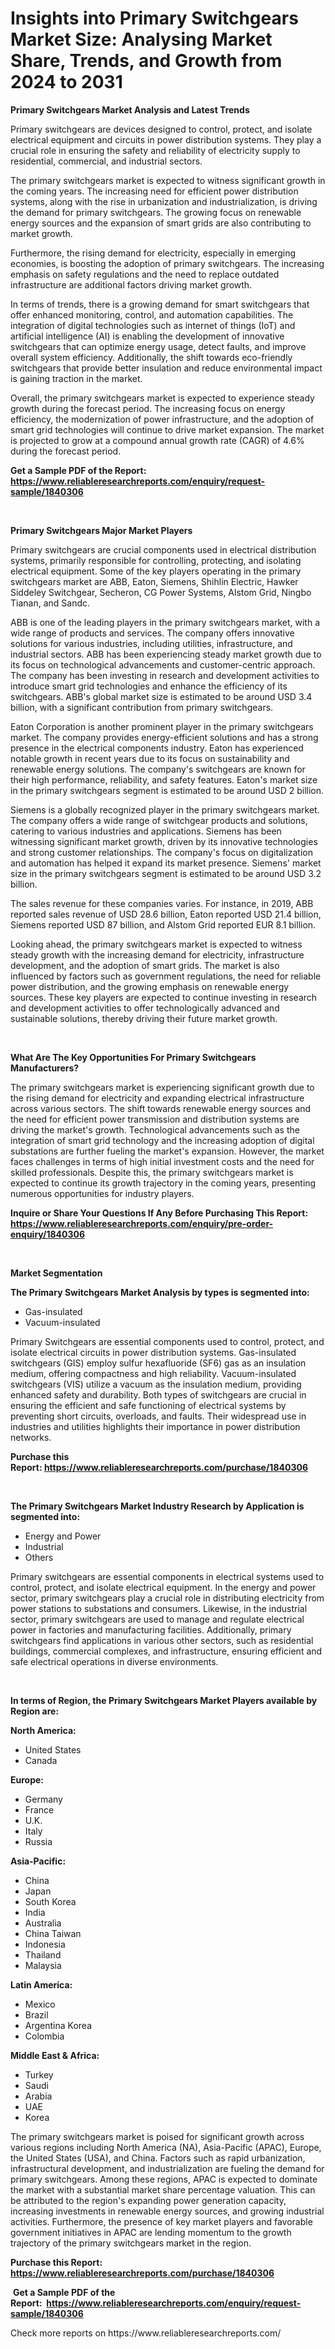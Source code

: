 <p><h1>Insights into Primary Switchgears Market Size: Analysing Market Share, Trends, and Growth from 2024 to 2031</h1></p><p><strong>Primary Switchgears Market Analysis and Latest Trends</strong></p>
<p><p>Primary switchgears are devices designed to control, protect, and isolate electrical equipment and circuits in power distribution systems. They play a crucial role in ensuring the safety and reliability of electricity supply to residential, commercial, and industrial sectors.</p><p>The primary switchgears market is expected to witness significant growth in the coming years. The increasing need for efficient power distribution systems, along with the rise in urbanization and industrialization, is driving the demand for primary switchgears. The growing focus on renewable energy sources and the expansion of smart grids are also contributing to market growth.</p><p>Furthermore, the rising demand for electricity, especially in emerging economies, is boosting the adoption of primary switchgears. The increasing emphasis on safety regulations and the need to replace outdated infrastructure are additional factors driving market growth.</p><p>In terms of trends, there is a growing demand for smart switchgears that offer enhanced monitoring, control, and automation capabilities. The integration of digital technologies such as internet of things (IoT) and artificial intelligence (AI) is enabling the development of innovative switchgears that can optimize energy usage, detect faults, and improve overall system efficiency. Additionally, the shift towards eco-friendly switchgears that provide better insulation and reduce environmental impact is gaining traction in the market.</p><p>Overall, the primary switchgears market is expected to experience steady growth during the forecast period. The increasing focus on energy efficiency, the modernization of power infrastructure, and the adoption of smart grid technologies will continue to drive market expansion. The market is projected to grow at a compound annual growth rate (CAGR) of 4.6% during the forecast period.</p></p>
<p><strong>Get a Sample PDF of the Report:&nbsp; <a href="https://www.reliableresearchreports.com/enquiry/request-sample/1840306">https://www.reliableresearchreports.com/enquiry/request-sample/1840306</a></strong></p>
<p>&nbsp;</p>
<p><strong>Primary Switchgears Major Market Players</strong></p>
<p><p>Primary switchgears are crucial components used in electrical distribution systems, primarily responsible for controlling, protecting, and isolating electrical equipment. Some of the key players operating in the primary switchgears market are ABB, Eaton, Siemens, Shihlin Electric, Hawker Siddeley Switchgear, Secheron, CG Power Systems, Alstom Grid, Ningbo Tianan, and Sandc. </p><p>ABB is one of the leading players in the primary switchgears market, with a wide range of products and services. The company offers innovative solutions for various industries, including utilities, infrastructure, and industrial sectors. ABB has been experiencing steady market growth due to its focus on technological advancements and customer-centric approach. The company has been investing in research and development activities to introduce smart grid technologies and enhance the efficiency of its switchgears. ABB's global market size is estimated to be around USD 3.4 billion, with a significant contribution from primary switchgears.</p><p>Eaton Corporation is another prominent player in the primary switchgears market. The company provides energy-efficient solutions and has a strong presence in the electrical components industry. Eaton has experienced notable growth in recent years due to its focus on sustainability and renewable energy solutions. The company's switchgears are known for their high performance, reliability, and safety features. Eaton's market size in the primary switchgears segment is estimated to be around USD 2 billion.</p><p>Siemens is a globally recognized player in the primary switchgears market. The company offers a wide range of switchgear products and solutions, catering to various industries and applications. Siemens has been witnessing significant market growth, driven by its innovative technologies and strong customer relationships. The company's focus on digitalization and automation has helped it expand its market presence. Siemens' market size in the primary switchgears segment is estimated to be around USD 3.2 billion.</p><p>The sales revenue for these companies varies. For instance, in 2019, ABB reported sales revenue of USD 28.6 billion, Eaton reported USD 21.4 billion, Siemens reported USD 87 billion, and Alstom Grid reported EUR 8.1 billion. </p><p>Looking ahead, the primary switchgears market is expected to witness steady growth with the increasing demand for electricity, infrastructure development, and the adoption of smart grids. The market is also influenced by factors such as government regulations, the need for reliable power distribution, and the growing emphasis on renewable energy sources. These key players are expected to continue investing in research and development activities to offer technologically advanced and sustainable solutions, thereby driving their future market growth.</p></p>
<p>&nbsp;</p>
<p><strong>What Are The Key Opportunities For Primary Switchgears Manufacturers?</strong></p>
<p><p>The primary switchgears market is experiencing significant growth due to the rising demand for electricity and expanding electrical infrastructure across various sectors. The shift towards renewable energy sources and the need for efficient power transmission and distribution systems are driving the market's growth. Technological advancements such as the integration of smart grid technology and the increasing adoption of digital substations are further fueling the market's expansion. However, the market faces challenges in terms of high initial investment costs and the need for skilled professionals. Despite this, the primary switchgears market is expected to continue its growth trajectory in the coming years, presenting numerous opportunities for industry players.</p></p>
<p><strong>Inquire or Share Your Questions If Any Before Purchasing This Report: <a href="https://www.reliableresearchreports.com/enquiry/pre-order-enquiry/1840306">https://www.reliableresearchreports.com/enquiry/pre-order-enquiry/1840306</a></strong></p>
<p>&nbsp;</p>
<p><strong>Market Segmentation</strong></p>
<p><strong>The Primary Switchgears Market Analysis by types is segmented into:</strong></p>
<p><ul><li>Gas-insulated</li><li>Vacuum-insulated</li></ul></p>
<p><p>Primary Switchgears are essential components used to control, protect, and isolate electrical circuits in power distribution systems. Gas-insulated switchgears (GIS) employ sulfur hexafluoride (SF6) gas as an insulation medium, offering compactness and high reliability. Vacuum-insulated switchgears (VIS) utilize a vacuum as the insulation medium, providing enhanced safety and durability. Both types of switchgears are crucial in ensuring the efficient and safe functioning of electrical systems by preventing short circuits, overloads, and faults. Their widespread use in industries and utilities highlights their importance in power distribution networks.</p></p>
<p><strong>Purchase this Report:&nbsp;<a href="https://www.reliableresearchreports.com/purchase/1840306">https://www.reliableresearchreports.com/purchase/1840306</a></strong></p>
<p>&nbsp;</p>
<p><strong>The Primary Switchgears Market Industry Research by Application is segmented into:</strong></p>
<p><ul><li>Energy and Power</li><li>Industrial</li><li>Others</li></ul></p>
<p><p>Primary switchgears are essential components in electrical systems used to control, protect, and isolate electrical equipment. In the energy and power sector, primary switchgears play a crucial role in distributing electricity from power stations to substations and consumers. Likewise, in the industrial sector, primary switchgears are used to manage and regulate electrical power in factories and manufacturing facilities. Additionally, primary switchgears find applications in various other sectors, such as residential buildings, commercial complexes, and infrastructure, ensuring efficient and safe electrical operations in diverse environments.</p></p>
<p>&nbsp;</p>
<p><strong>In terms of Region, the Primary Switchgears Market Players available by Region are:</strong></p>
<p>
    <p> <strong> North America: </strong>
        <ul>
            <li>United States</li>
            <li>Canada</li>
        </ul>
        </p> 
    <p> <strong> Europe: </strong>
        <ul>
            <li>Germany</li>
            <li>France</li>
            <li>U.K.</li>
            <li>Italy</li>
            <li>Russia</li>
        </ul>
        </p> 
    <p> <strong> Asia-Pacific: </strong>
        <ul>
            <li>China</li>
            <li>Japan</li>
            <li>South Korea</li>
            <li>India</li>
            <li>Australia</li>
            <li>China Taiwan</li>
            <li>Indonesia</li>
            <li>Thailand</li>
            <li>Malaysia</li>
        </ul>
        </p> 
    <p> <strong> Latin America: </strong>
        <ul>
            <li>Mexico</li>
            <li>Brazil</li>
            <li>Argentina Korea</li>
            <li>Colombia</li>
        </ul>
        </p> 
    <p> <strong> Middle East & Africa: </strong>
        <ul>
            <li>Turkey</li>
            <li>Saudi</li>
            <li>Arabia</li>
            <li>UAE</li>
            <li>Korea</li>
        </ul>
    </p>
    </p>
<p><p>The primary switchgears market is poised for significant growth across various regions including North America (NA), Asia-Pacific (APAC), Europe, the United States (USA), and China. Factors such as rapid urbanization, infrastructural development, and industrialization are fueling the demand for primary switchgears. Among these regions, APAC is expected to dominate the market with a substantial market share percentage valuation. This can be attributed to the region's expanding power generation capacity, increasing investments in renewable energy sources, and growing industrial activities. Furthermore, the presence of key market players and favorable government initiatives in APAC are lending momentum to the growth trajectory of the primary switchgears market in the region.</p></p>
<p><strong>Purchase this Report: <a href="https://www.reliableresearchreports.com/purchase/1840306">https://www.reliableresearchreports.com/purchase/1840306</a></strong></p>
<p>&nbsp;<strong>Get a Sample PDF of the Report:&nbsp;&nbsp;<a href="https://www.reliableresearchreports.com/enquiry/request-sample/1840306">https://www.reliableresearchreports.com/enquiry/request-sample/1840306</a></strong></p>
<p><strong></strong></p>
<p>Check more reports on https://www.reliableresearchreports.com/</p>